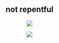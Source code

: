<h2 align="center">not repentful</h2>

<p align="center">
  <img src="https://github-readme-stats.vercel.app/api/?username=r3p3nt&title_color=4F8CC9&text_color=9f9f9f&show_icons=true&bg_color=00000000&hide_border=true&icon_color=4F8CC9&hide_title=true&count_private=true" />
</p>

<a href="https://discord.com/users/264337639962968074">
  <p align="center">
    <img src="https://lanyard-profile-readme.vercel.app/api/489431305444917258" />
  </p>
